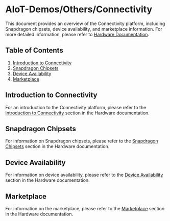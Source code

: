 # AIoT-Demos/Others/Connectivity

This document provides an overview of the Connectivity platform, including Snapdragon chipsets, device availability, and marketplace information. For more detailed information, please refer to [Hardware Documentation](../../Hardware/Connectivity.md).

## Table of Contents
1. [Introduction to Connectivity](#introduction-to-connectivity)
2. [Snapdragon Chipsets](#snapdragon-chipsets)
3. [Device Availability](#device-availability)
4. [Marketplace](#marketplace)

## Introduction to Connectivity
For an introduction to the Connectivity platform, please refer to the [Introduction to Connectivity](../../Hardware/Connectivity.md#introduction-to-connectivity) section in the Hardware documentation.

## Snapdragon Chipsets
For information on Snapdragon chipsets, please refer to the [Snapdragon Chipsets](../../Hardware/Connectivity.md#snapdragon-chipsets) section in the Hardware documentation.

## Device Availability
For information on device availability, please refer to the [Device Availability](../../Hardware/Connectivity.md#device-availability) section in the Hardware documentation.

## Marketplace
For information on the marketplace, please refer to the [Marketplace](../../Hardware/Connectivity.md#marketplace) section in the Hardware documentation.
